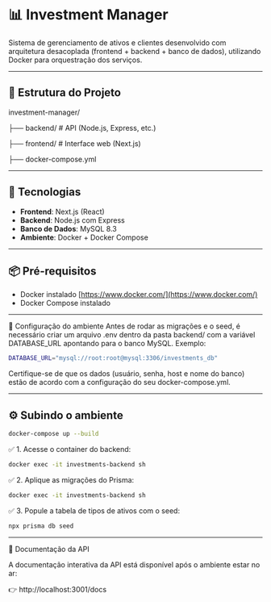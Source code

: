 # 📊 Investment Manager

Sistema de gerenciamento de ativos e clientes desenvolvido com arquitetura desacoplada (frontend + backend + banco de dados), utilizando Docker para orquestração dos serviços.

---

## 🧱 Estrutura do Projeto

investment-manager/

├── backend/ # API (Node.js, Express, etc.)

├── frontend/ # Interface web (Next.js)

├── docker-compose.yml

---

## 🚀 Tecnologias

- **Frontend**: Next.js (React)
- **Backend**: Node.js com Express
- **Banco de Dados**: MySQL 8.3
- **Ambiente**: Docker + Docker Compose

---

## 📦 Pré-requisitos

- Docker instalado [https://www.docker.com/](https://www.docker.com/)
- Docker Compose instalado

---

🔑 Configuração do ambiente
Antes de rodar as migrações e o seed, é necessário criar um arquivo .env dentro da pasta backend/ com a variável DATABASE_URL apontando para o banco MySQL. Exemplo:

```bash
DATABASE_URL="mysql://root:root@mysql:3306/investments_db"
```

Certifique-se de que os dados (usuário, senha, host e nome do banco) estão de acordo com a configuração do seu docker-compose.yml.

---

## ⚙️ Subindo o ambiente

```bash
docker-compose up --build
```

✅ 1. Acesse o container do backend:

```bash
docker exec -it investments-backend sh
```

✅ 2. Aplique as migrações do Prisma:

```bash
docker exec -it investments-backend sh
```

✅ 3. Popule a tabela de tipos de ativos com o seed:

```bash
npx prisma db seed
```

---

📘 Documentação da API

A documentação interativa da API está disponível após o ambiente estar no ar:

👉 http://localhost:3001/docs
